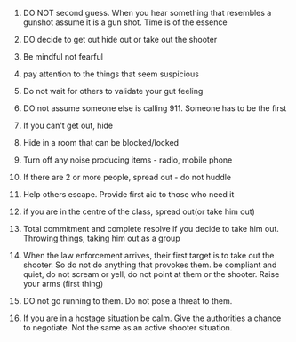 1. DO NOT second guess. When you hear something that resembles a gunshot assume it is a gun shot. Time is of the essence

2. DO decide to get out hide out or take out the shooter

3. Be mindful not fearful

4. pay attention to the things that seem suspicious

5. Do not wait for others to validate your gut feeling

6. DO not assume someone else is calling 911. Someone has to be the first

7. If you can't get out, hide

8. Hide in a room that can be blocked/locked

9. Turn off any noise producing items - radio, mobile phone

10. If there are 2 or more people, spread out - do not huddle

11. Help others escape. Provide first aid to those who need it

12. if you are in the centre of the class, spread out(or take him out)

13. Total commitment and complete resolve if you decide to take him out. Throwing things, taking him out as a group

14. When the law enforcement arrives, their first target is to take out the shooter. So do not do anything that provokes them. be compliant and quiet, do not scream or yell, do not point at them or the shooter. Raise your arms (first thing)

15. DO not go running to them. Do not pose a threat to them.

16. If you are in a hostage situation be calm. Give the authorities a chance to negotiate. Not the same as an active shooter situation.

